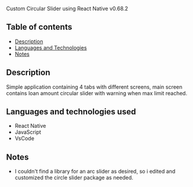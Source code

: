 Custom Circular Slider using React Native v0.68.2

## Table of contents

- [Description](#description)
- [Languages and Technologies](#languages-and-technologies)
- [Notes](#notes)

## Description

Simple application containing 4 tabs with different screens, main screen contains loan amount circular slider with warning when max limit reached.

## Languages and technologies used

- React Native
- JavaScript
- VsCode

## Notes

- I couldn't find a library for an arc slider as desired, so i edited and customized the circle slider package as needed.
